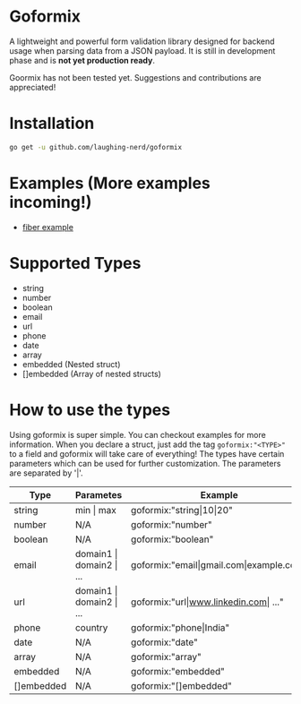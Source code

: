 # Goformix

A lightweight and powerful form validation library designed for backend usage when parsing data from a JSON payload. It is still in development phase and is **not yet production ready**.

Goormix has not been tested yet. Suggestions and contributions are appreciated!

# Installation
```bash
go get -u github.com/laughing-nerd/goformix
```

# Examples (More examples incoming!)
- [fiber example](https://github.com/laughing-nerd/goformix/blob/main/examples/fiber_ex.go)

# Supported Types
- string
- number
- boolean
- email
- url
- phone
- date
- array
- embedded (Nested struct)
- []embedded (Array of nested structs)

# How to use the types
 Using goformix is super simple. You can checkout examples for more information. When you declare a struct, just add the tag `goformix:"<TYPE>"` to a field and goformix will take care of everything! The types have certain parameters which can be used for further customization. The parameters are separated by '|'.

Type | Parametes | Example
-|-|-
string| min \| max | goformix:"string\|10\|20"
number| N/A | goformix:"number"
boolean| N/A | goformix:"boolean"
email| domain1 \| domain2 \| ... | goformix:"email\|gmail.com\|example.com"
url| domain1 \| domain2 \| ... | goformix:"url\|www.linkedin.com\| ..."
phone| country | goformix:"phone\|India"
date| N/A | goformix:"date"
array| N/A | goformix:"array"
embedded| N/A | goformix:"embedded"
[]embedded| N/A | goformix:"[]embedded"
